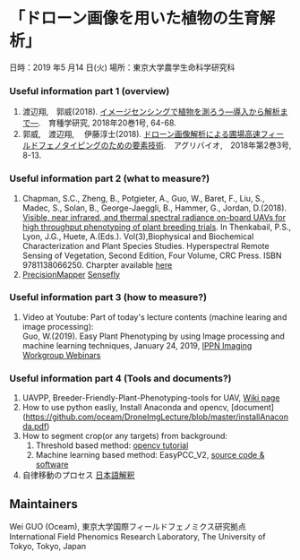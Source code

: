 # 「ドローン画像を用いた植物の生育解析」
日時：2019 年5 月14 日(火) 
場所：東京大学農学生命科学研究科

### Useful information part 1 (overview)
1. 渡辺翔,　郭威(2018). [イメージセンシングで植物を測ろう―導入から解析まで―](https://doi.org/10.1270/jsbbr.20.W03).　育種学研究, 2018年20巻1号, 64-68.  
2. 郭威,　渡辺翔,　 伊藤淳士(2018). [ドローン画像解析による圃場高速フィールドフェノタイピングのための要素技術](http://hokuryukan-ns.co.jp/cms/books/%E3%82%A2%E3%82%B0%E3%83%AA%E3%83%90%E3%82%A4%E3%82%AA%e3%80%802018%E5%B9%B43%E6%9C%88%E5%8F%B7/).　アグリバイオ,　2018年第2巻3号, 8-13.

### Useful information part 2 (what to measure?)
1. Chapman, S.C., Zheng, B., Potgieter, A., Guo, W., Baret, F., Liu, S., Madec, S., Solan, B., George-Jaeggli, B., Hammer, G., Jordan, D.(2018). [Visible, near infrared, and thermal spectral radiance on-board UAVs for high throughput phenotyping of plant breeding trials](https://www.taylorfrancis.com/books/9780429775222/chapters/10.1201/9780429431180-25). In Thenkabail, P.S., Lyon, J.G., Huete, A.(Eds.). Vol(3),Biophysical and Biochemical Characterization and Plant Species Studies. Hyperspectral Remote Sensing of Vegetation, Second Edition, Four Volume, CRC Press. ISBN 9781138066250. Charpter available [here](https://www.researchgate.net/publication/332394918_Visible_Near_Infrared_and_Thermal_Spectral_Radiance_On-Board_UAVs_for_High-Throughput_Phenotyping_of_Plant_Breeding_Trials)
2. [PrecisionMapper](https://www.precisionmapper.com/algorithms/) [Sensefly](https://www.sensefly.com/industry/agricultural-drones-industry/)

### Useful information part 3 (how to measure?)
1. Video at Youtube: Part of today's lecture contents (machine learing and image processing):   
Guo, W.(2019). Easy Plant Phenotyping by using Image processing and machine learning techniques, January 24, 2019, [IPPN Imaging Workgroup Webinars](https://www.plant-phenotyping.org/index.php?index=782)


### Useful information part 4 (Tools and documents?)
1. UAVPP, Breeder-Friendly-Plant-Phenotyping-tools for UAV, [Wiki page](https://github.com/oceam/UAVPP/wiki/)
2. How to use python easliy, Install Anaconda and opencv, [document] (https://github.com/oceam/DroneImgLecture/blob/master/installAnaconda.pdf)
3. How to segment crop(or any targets) from background:
    1. Threshold based method: [opencv tutorial](https://docs.opencv.org/3.4.3/d7/d4d/tutorial_py_thresholding.html)
    2. Machine learning based method: EasyPCC_V2, [source code & software](https://github.com/oceam/EasyPCC_V2)
4. 自律移動のプロセス [日本語解釈](https://www.drone.jp/column/20181204120356.html)

## Maintainers
Wei GUO (Oceam), 東京大学国際フィールドフェノミクス研究拠点  
International Field Phenomics Research Laboratory, The University of Tokyo, Tokyo, Japan
